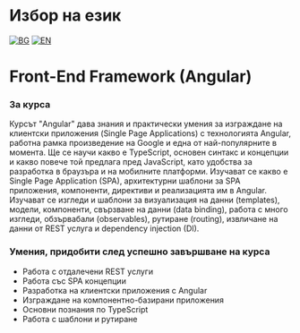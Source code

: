 # Избор на език

[![BG](https://img.shields.io/badge/LANG-BG-red.svg)](https://github.com/Ivan-Plamenov/MyCourses/blob/main/JS_Web_Developer/08_Front_End_Framework/README.bg.md)
[![EN](https://img.shields.io/badge/LANG-EN-blue.svg)](https://github.com/Ivan-Plamenov/MyCourses/blob/main/JS_Web_Developer/08_Front_End_Framework/README.md)

# Front-End Framework (Angular)

### За курса

Курсът "Angular" дава знания и практически умения за изграждане на клиентски приложения (Single Page Applications) с технологията Angular, работна рамка произведение на Google и една от най-популярните в 
момента. Ще се научи какво е TypeScript, основен синтакс и концепции и какво повече той предлага пред JavaScript, като удобства за разработка в браузъра и на мобилните платформи. Изучават се какво е 
Single Page Application (SPA), архитектурни шаблони за SPA приложения, компоненти, директиви и реализацията им в Angular. Изучават се изгледи и шаблони за визуализация на данни (templates), модели, 
компоненти, свързване на данни (data binding), работа с много изгледи, обзървабали (observables), рутиране (routing), извличане на данни от REST услуга и dependency injection (DI).

### Умения, придобити след успешно завършване на курса

- Работа с отдалечени REST услуги
- Работа със SPA концепции
- Разработка на клиентски приложения с Angular
- Изграждане на компонентно-базирани приложения
- Основни познания по TypeScript
- Работа с шаблони и рутиране
